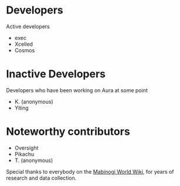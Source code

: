 Developers
==============================

Active developers

* exec
* Xcelled
* Cosmos

Inactive Developers
==============================

Developers who have been working on Aura at some point

* K. (anonymous)
* Yiting


Noteworthy contributors
==============================

* Oversight
* Pikachu
* T. (anonymous)

Special thanks to everybody on the [Mabinogi World Wiki](http://wiki.mabinogiworld.com),
for years of research and data collection.
